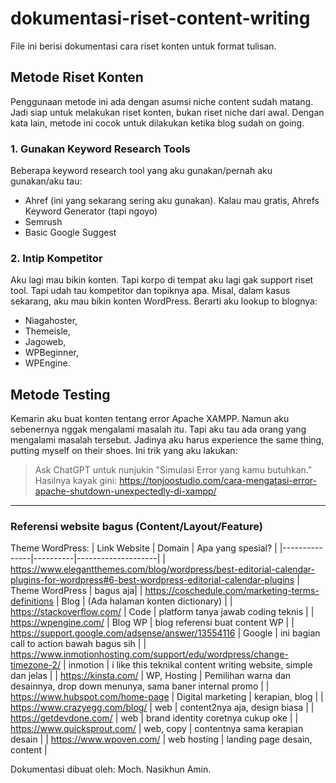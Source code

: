 # dokumentasi-riset-content-writing
File ini berisi dokumentasi cara riset konten untuk format tulisan. 

## Metode Riset Konten
Penggunaan metode ini ada dengan asumsi niche content sudah matang. Jadi siap untuk melakukan riset konten, bukan riset niche dari awal. Dengan kata lain, metode ini cocok untuk dilakukan ketika blog sudah on going. 

### 1. Gunakan Keyword Research Tools
Beberapa keyword research tool yang aku gunakan/pernah aku gunakan/aku tau:
- Ahref (ini yang sekarang sering aku gunakan). Kalau mau gratis, Ahrefs Keyword Generator (tapi ngoyo)
- Semrush
- Basic Google Suggest

### 2. Intip Kompetitor
Aku lagi mau bikin konten. Tapi korpo di tempat aku lagi gak support riset tool. Tapi udah tau kompetitor dan topiknya apa. Misal, dalam kasus sekarang, aku mau bikin konten WordPress. Berarti aku lookup to blognya:
- Niagahoster,
- Themeisle,
- Jagoweb,
- WPBeginner,
- WPEngine.

## Metode Testing 
Kemarin aku buat konten tentang error Apache XAMPP. Namun aku sebenernya nggak mengalami masalah itu. Tapi aku tau ada orang yang mengalami masalah tersebut. Jadinya aku harus experience the same thing, putting myself on their shoes. Ini trik yang aku lakukan:

> Ask ChatGPT untuk nunjukin "Simulasi Error yang kamu butuhkan."
> Hasilnya kayak gini: https://tonjoostudio.com/cara-mengatasi-error-apache-shutdown-unexpectedly-di-xampp/

<hr />

### Referensi website bagus (Content/Layout/Feature)

Theme WordPress:
| Link Website  | Domain   | Apa yang spesial?  |
|---------------|----------|--------------------|
| https://www.elegantthemes.com/blog/wordpress/best-editorial-calendar-plugins-for-wordpress#6-best-wordpress-editorial-calendar-plugins | Theme WordPress  | bagus aja|
| https://coschedule.com/marketing-terms-definitions  | Blog  | (Ada halaman konten dictionary)  |
| https://stackoverflow.com/  | Code | platform tanya jawab coding teknis  |
| https://wpengine.com/  | Blog WP  | blog referensi buat content WP  |
| https://support.google.com/adsense/answer/13554116  | Google | ini bagian call to action bawah bagus sih  |
| https://www.inmotionhosting.com/support/edu/wordpress/change-timezone-2/  | inmotion | i like this teknikal content writing website, simple dan jelas  |
| https://kinsta.com/ | WP, Hosting | Pemilihan warna dan desainnya, drop down menunya, sama baner internal promo |
| https://www.hubspot.com/home-page | Digital marketing | kerapian, blog |
| https://www.crazyegg.com/blog/ | web | content2nya aja, design biasa |
| https://getdevdone.com/ | web | brand identity coretnya cukup oke |
| https://www.quicksprout.com/ | web, copy | contentnya sama kerapian desain |
| https://www.wpoven.com/ | web hosting | landing page desain, content |

Dokumentasi dibuat oleh: Moch. Nasikhun Amin. 

